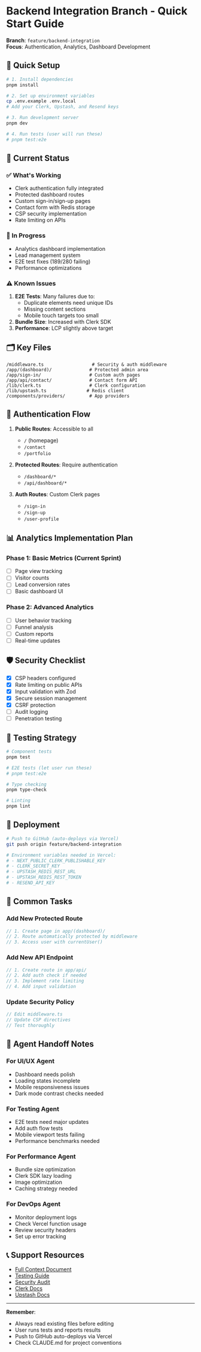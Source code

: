 # Backend Integration Branch - Quick Start Guide

**Branch**: `feature/backend-integration`  
**Focus**: Authentication, Analytics, Dashboard Development

## 🚀 Quick Setup

```bash
# 1. Install dependencies
pnpm install

# 2. Set up environment variables
cp .env.example .env.local
# Add your Clerk, Upstash, and Resend keys

# 3. Run development server
pnpm dev

# 4. Run tests (user will run these)
# pnpm test:e2e
```

## 📍 Current Status

### ✅ What's Working
- Clerk authentication fully integrated
- Protected dashboard routes
- Custom sign-in/sign-up pages
- Contact form with Redis storage
- CSP security implementation
- Rate limiting on APIs

### 🔧 In Progress
- Analytics dashboard implementation
- Lead management system
- E2E test fixes (189/280 failing)
- Performance optimizations

### ⚠️ Known Issues
1. **E2E Tests**: Many failures due to:
   - Duplicate elements need unique IDs
   - Missing content sections
   - Mobile touch targets too small
2. **Bundle Size**: Increased with Clerk SDK
3. **Performance**: LCP slightly above target

## 🗂️ Key Files

```
/middleware.ts                  # Security & auth middleware
/app/(dashboard)/              # Protected admin area
/app/sign-in/                  # Custom auth pages
/app/api/contact/              # Contact form API
/lib/clerk.ts                  # Clerk configuration
/lib/upstash.ts               # Redis client
/components/providers/         # App providers
```

## 🔐 Authentication Flow

1. **Public Routes**: Accessible to all
   - `/` (homepage)
   - `/contact`
   - `/portfolio`

2. **Protected Routes**: Require authentication
   - `/dashboard/*`
   - `/api/dashboard/*`

3. **Auth Routes**: Custom Clerk pages
   - `/sign-in`
   - `/sign-up`
   - `/user-profile`

## 📊 Analytics Implementation Plan

### Phase 1: Basic Metrics (Current Sprint)
- [ ] Page view tracking
- [ ] Visitor counts
- [ ] Lead conversion rates
- [ ] Basic dashboard UI

### Phase 2: Advanced Analytics
- [ ] User behavior tracking
- [ ] Funnel analysis
- [ ] Custom reports
- [ ] Real-time updates

## 🛡️ Security Checklist

- [x] CSP headers configured
- [x] Rate limiting on public APIs
- [x] Input validation with Zod
- [x] Secure session management
- [x] CSRF protection
- [ ] Audit logging
- [ ] Penetration testing

## 🧪 Testing Strategy

```bash
# Component tests
pnpm test

# E2E tests (let user run these)
# pnpm test:e2e

# Type checking
pnpm type-check

# Linting
pnpm lint
```

## 🚢 Deployment

```bash
# Push to GitHub (auto-deploys via Vercel)
git push origin feature/backend-integration

# Environment variables needed in Vercel:
# - NEXT_PUBLIC_CLERK_PUBLISHABLE_KEY
# - CLERK_SECRET_KEY
# - UPSTASH_REDIS_REST_URL
# - UPSTASH_REDIS_REST_TOKEN
# - RESEND_API_KEY
```

## 📝 Common Tasks

### Add New Protected Route
```typescript
// 1. Create page in app/(dashboard)/
// 2. Route automatically protected by middleware
// 3. Access user with currentUser()
```

### Add New API Endpoint
```typescript
// 1. Create route in app/api/
// 2. Add auth check if needed
// 3. Implement rate limiting
// 4. Add input validation
```

### Update Security Policy
```typescript
// Edit middleware.ts
// Update CSP directives
// Test thoroughly
```

## 🤝 Agent Handoff Notes

### For UI/UX Agent
- Dashboard needs polish
- Loading states incomplete
- Mobile responsiveness issues
- Dark mode contrast checks needed

### For Testing Agent
- E2E tests need major updates
- Add auth flow tests
- Mobile viewport tests failing
- Performance benchmarks needed

### For Performance Agent
- Bundle size optimization
- Clerk SDK lazy loading
- Image optimization
- Caching strategy needed

### For DevOps Agent
- Monitor deployment logs
- Check Vercel function usage
- Review security headers
- Set up error tracking

## 📞 Support Resources

- [Full Context Document](./BACKEND_INTEGRATION_CONTEXT.md)
- [Testing Guide](./TESTING_CONTEXT.md)
- [Security Audit](./SECURITY_AUDIT_CSP.md)
- [Clerk Docs](https://clerk.com/docs)
- [Upstash Docs](https://docs.upstash.com)

---

**Remember**: 
- Always read existing files before editing
- User runs tests and reports results
- Push to GitHub auto-deploys via Vercel
- Check CLAUDE.md for project conventions